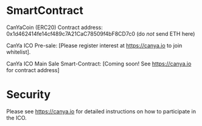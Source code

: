 # SmartContract

CanYaCoin (ERC20) Contract address:   0x1d462414fe14cf489c7A21CaC78509f4bF8CD7c0   (do *not* send ETH here)

CanYa ICO Pre-sale:  [Please register interest at https://canya.io to join whitelist].

CanYa ICO Main Sale Smart-Contract:  [Coming soon! See https://canya.io for contract address]


# Security

Please see https://canya.io for detailed instructions on how to participate in the ICO.
